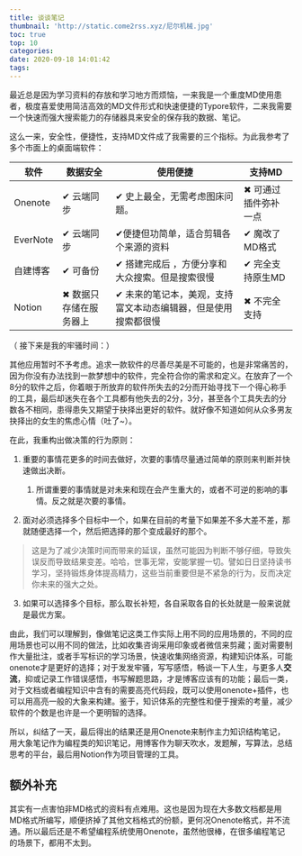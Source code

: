 ```yaml
---
title: 谈谈笔记
thumbnail: 'http://static.come2rss.xyz/尼尔机械.jpg'
toc: true
top: 10
categories:
date: 2020-09-18 14:01:42
tags:
---
```


最近总是因为学习资料的存放和学习地方而烦恼，一来我是一个重度MD使用患者，极度喜爱使用简洁高效的MD文件形式和快速便捷的Typore软件，二来我需要一个快速而强大搜索能力的存储器具来安全的保存我的数据、笔记。

<!-- more -->

这么一来，安全性，便捷性，支持MD文件成了我需要的三个指标。为此我参考了多个市面上的桌面端软件：

| 软件     | 数据安全               | 使用便捷                                                     | 支持MD               |
| -------- | ---------------------- | ------------------------------------------------------------ | -------------------- |
| Onenote  | ✔ 云端同步             | ✔ 史上最全，无需考虑图床问题。                               | ✖ 可通过插件弥补一点 |
| EverNote | ✔ 云端同步             | ✔便捷但功简单，适合剪辑各个来源的资料                        | ✔ 魔改了MD格式       |
| 自建博客 | ✔ 可备份               | ✔ 搭建完成后 ，方便分享和大众搜索。但是搜索很慢              | ✔ 完全支持原生MD     |
| Notion   | ✖ 数据只存储在服务器上 | ✔ 未来的笔记本，美观，支持富文本动态编辑器，但是使用搜索都很慢 | ✖ 不完全支持         |

（ 接下来是我的牢骚时间：）

其他应用暂时不予考虑。追求一款软件的尽善尽美是不可能的，也是非常痛苦的，因为你没有办法找到一款梦想中的软件，完全符合你的需求和定义。在放弃了一个8分的软件之后，你着眼于所放弃的软件所失去的2分而开始寻找下一个得心称手的工具，最后却迷失在各个工具都有他失去的2分，3分，甚至各个工具失去的分数各不相同，患得患失又期望于抉择出更好的软件。就好像不知道如何从众多男友抉择出的女生的焦虑心情（吐了~）。

在此，我重构出做决策的行为原则：

1. 重要的事情花更多的时间去做好，次要的事情尽量通过简单的原则来判断并快速做出决断。

   1. 所谓重要的事情就是对未来和现在会产生重大的，或者不可逆的影响的事情。反之就是次要的事情。
   
2. 面对必须选择多个目标中一个，如果在目前的考量下如果差不多大差不差，那就随便选择一个，然后把选择的那个变成最好的那个。
> 这是为了减少决策时间而带来的延误，虽然可能因为判断不够仔细，导致失误反而导致结果变差。哈哈，世事无常，安能掌握一切。譬如日日坚持读书学习，坚持锻炼身体提高精力，这些当前重要但是不紧急的行为，反而决定你未来的强大之处。
3. 如果可以选择多个目标，那么取长补短，各自采取各自的长处就是一般来说就是最优方案。

由此，我们可以理解到，像做笔记这类工作实际上用不同的应用场景的，不同的应用场景也可以用不同的做法，比如收集咨询采用印象或者微信来剪藏；面对需要制作大量批注，或者手写标识的学习场景，快速收集网络资源，构建知识体系，可能onenote才是更好的选择；对于发发牢骚，写写感悟，畅谈一下人生，与更多人**交流**，抑或记录工作错误感悟，书写解题思路，才是博客应该有的功能；最后一类，对于文档或者编程知识中含有的需要高亮代码段，既可以使用onenote+插件，也可以用高亮一般的大象来构建。鉴于，知识体系的完整性和便于搜索的考量，减少软件的个数是也许是一个更明智的选择。

所以，纠结了一天，最后得出的结果还是用Onenote来制作主力知识结构笔记，用大象笔记作为编程类的知识笔记，用博客作为聊天吹水，发题解，写算法，总结思考的平台，最后用Notion作为项目管理的工具。



##    额外补充

其实有一点害怕非MD格式的资料有点难用。这也是因为现在大多数文档都是用MD格式所编写，顺便挤掉了其他文档格式的份额，更何况Onenote格式，并不流通。所以最后还是不希望编程系统使用Onenote，虽然他很棒，在很多编程笔记的场景下，都用不太到。

